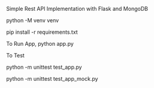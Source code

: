 Simple Rest API Implementation with Flask and MongoDB

python -M venv venv

pip install -r requirements.txt

To Run App,
python app.py

To Test

python -m unittest test_app.py

python -m unittest test_app_mock.py